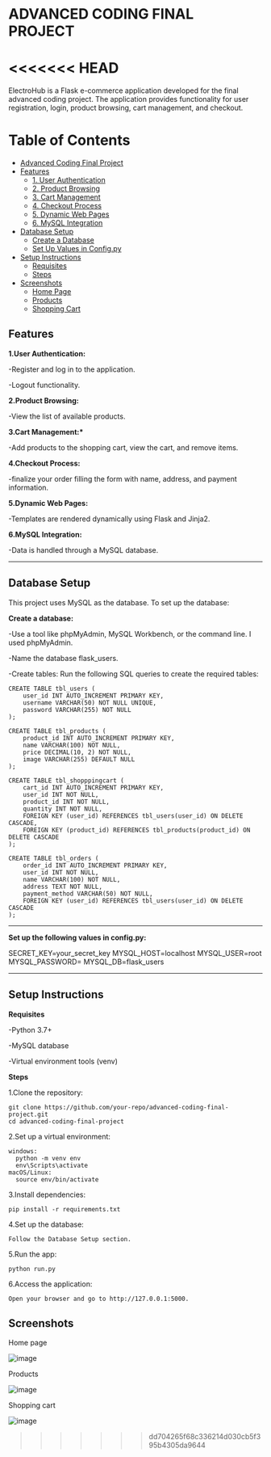 # ADVANCED CODING FINAL PROJECT
<<<<<<< HEAD
=======
ElectroHub is a Flask e-commerce application developed for the final advanced coding project. The application provides functionality for user registration, login, product browsing, cart management, and checkout.

# Table of Contents
- [Advanced Coding Final Project](#advanced-coding-final-project)
- [Features](#features)
  - [1. User Authentication](#1user-authentication)
  - [2. Product Browsing](#2product-browsing)
  - [3. Cart Management](#3cart-management)
  - [4. Checkout Process](#4checkout-process)
  - [5. Dynamic Web Pages](#5dynamic-web-pages)
  - [6. MySQL Integration](#6mysql-integration)
- [Database Setup](#database-setup)
  - [Create a Database](#create-a-database)
  - [Set Up Values in Config.py](#set-up-the-following-values-in-configpy)
- [Setup Instructions](#setup-instructions)
  - [Requisites](#requisites)
  - [Steps](#steps)
- [Screenshots](#screenshots)
  - [Home Page](#home-page)
  - [Products](#products)
  - [Shopping Cart](#shopping-cart)

## Features

__1.User Authentication:__
 
 -Register and log in to the application.
 
 -Logout functionality.
 
__2.Product Browsing:__

 -View the list of available products.
 
__3.Cart Management:*__

 -Add products to the shopping cart, view the cart, and remove items.
 
__4.Checkout Process:__

-finalize your order filling the form with name, address, and payment information.
 
__5.Dynamic Web Pages:__

 -Templates are rendered dynamically using Flask and Jinja2.
 
__6.MySQL Integration:__

 -Data is handled through a MySQL database.
 
------------------------------------------------------------------------------------------------------------------------------------------------------------------------------------------------------------------
## Database Setup

This project uses MySQL as the database. To set up the database:

__Create a database:__

  -Use a tool like phpMyAdmin, MySQL Workbench, or the command line. I used phpMyAdmin.
  
  -Name the database flask_users.
  
  -Create tables: Run the following SQL queries to create the required tables:
  
    CREATE TABLE tbl_users (
        user_id INT AUTO_INCREMENT PRIMARY KEY,
        username VARCHAR(50) NOT NULL UNIQUE,
        password VARCHAR(255) NOT NULL
    );

    CREATE TABLE tbl_products (
        product_id INT AUTO_INCREMENT PRIMARY KEY,
        name VARCHAR(100) NOT NULL,
        price DECIMAL(10, 2) NOT NULL,
        image VARCHAR(255) DEFAULT NULL
    );

    CREATE TABLE tbl_shopppingcart (
        cart_id INT AUTO_INCREMENT PRIMARY KEY,
        user_id INT NOT NULL,
        product_id INT NOT NULL,
        quantity INT NOT NULL,
        FOREIGN KEY (user_id) REFERENCES tbl_users(user_id) ON DELETE CASCADE,
        FOREIGN KEY (product_id) REFERENCES tbl_products(product_id) ON DELETE CASCADE
    );

    CREATE TABLE tbl_orders (
        order_id INT AUTO_INCREMENT PRIMARY KEY,
        user_id INT NOT NULL,
        name VARCHAR(100) NOT NULL,
        address TEXT NOT NULL,
        payment_method VARCHAR(50) NOT NULL,
        FOREIGN KEY (user_id) REFERENCES tbl_users(user_id) ON DELETE CASCADE
    );

-------------------------------------------------------------------------------------------------------------------------------------------------------------------------------------------------------------------
__Set up the following values in config.py:__

SECRET_KEY=your_secret_key
MYSQL_HOST=localhost
MYSQL_USER=root
MYSQL_PASSWORD=
MYSQL_DB=flask_users

-------------------------------------------------------------------------------------------------------------------------------------------------------------------------------------------------------------------
## Setup Instructions

__Requisites__

-Python 3.7+

-MySQL database

-Virtual environment tools (venv)

__Steps__

1.Clone the repository:
  
    git clone https://github.com/your-repo/advanced-coding-final-project.git
    cd advanced-coding-final-project
 
2.Set up a virtual environment:

    windows:
      python -m venv env
      env\Scripts\activate        
    macOS/Linux: 
      source env/bin/activate
  
3.Install dependencies:

    pip install -r requirements.txt
  
4.Set up the database:

    Follow the Database Setup section.
  
5.Run the app:

    python run.py

6.Access the application:
       
    Open your browser and go to http://127.0.0.1:5000.

## Screenshots

Home page 

![image](https://github.com/user-attachments/assets/a204f06b-fbe7-48a0-8f3f-9b10f32c31f1)

Products

![image](https://github.com/user-attachments/assets/572e0f5a-b362-4f73-a138-e5e73cf96c2f)

Shopping cart

![image](https://github.com/user-attachments/assets/a40868ba-2ec5-4ae7-b2d1-7e2f7d2d6f1d)



>>>>>>> dd704265f68c336214d030cb5f395b4305da9644
